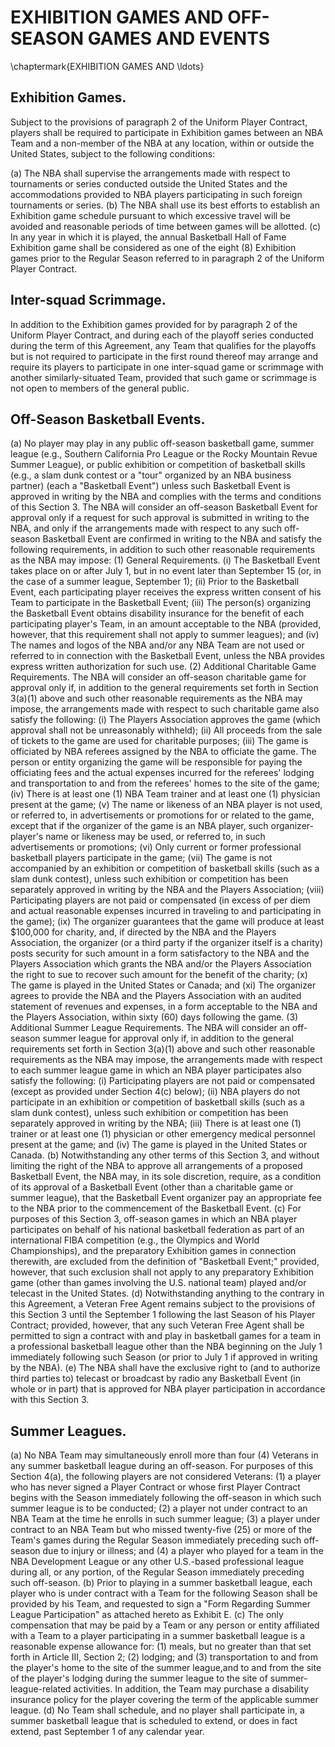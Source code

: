 # EXHIBITION GAMES AND OFF-SEASON GAMES AND EVENTS
\chaptermark{EXHIBITION GAMES AND \ldots}

## Exhibition Games.

Subject to the provisions of paragraph 2 of the Uniform Player Contract, players shall be required to participate in Exhibition games between an NBA Team and a non-member of the NBA at any location, within or outside the United States, subject to the following conditions:

(a) The NBA shall supervise the arrangements made with respect to tournaments or series conducted outside the United States and the accommodations provided to NBA players participating in such foreign tournaments or series.
(b) The NBA shall use its best efforts to establish an Exhibition game schedule pursuant to which excessive travel will be avoided and reasonable periods of time between games will be allotted.
(c) In any year in which it is played, the annual Basketball Hall of Fame Exhibition game shall be considered as one of the eight (8) Exhibition games prior to the Regular Season referred to in paragraph 2 of the Uniform Player Contract.

## Inter-squad Scrimmage.

In addition to the Exhibition games provided for by paragraph 2 of the Uniform Player Contract, and during each of the playoff series conducted during the term of this Agreement, any Team that qualifies for the playoffs but is not required to participate in the first round thereof may arrange and require its players to participate in one inter-squad game or scrimmage with another similarly-situated Team, provided that such game or scrimmage is not open to members of the general public.

## Off-Season Basketball Events.

(a) No player may play in any public off-season basketball game, summer league (e.g., Southern California Pro League or the Rocky Mountain Revue Summer League), or public exhibition or competition of basketball skills (e.g., a slam dunk contest or a "tour" organized by an NBA business partner) (each a "Basketball Event") unless such Basketball Event is approved in writing by the NBA and complies with the terms and conditions of this Section 3. The NBA will consider an off-season Basketball Event for approval only if a request for such approval is submitted in writing to the NBA, and only if the arrangements made with respect to any such off-season Basketball Event are confirmed in writing to the NBA and satisfy the following requirements, in addition to such other reasonable requirements as the NBA may impose:
    (1) General Requirements.
        (i) The Basketball Event takes place on or after July 1, but in no event later than September 15 (or, in the case of a summer league, September 1);
        (ii) Prior to the Basketball Event, each participating player receives the express written consent of his Team to participate in the Basketball Event;
        (iii) The person(s) organizing the Basketball Event obtains disability insurance for the benefit of each participating player's Team, in an amount acceptable to the NBA (provided, however, that this requirement shall not apply to summer leagues); and
        (iv) The names and logos of the NBA and/or any NBA Team are not used or referred to in connection with the Basketball Event, unless the NBA provides express written authorization for such use.
    (2) Additional Charitable Game Requirements. The NBA will consider an off-season charitable game for approval only if, in addition to the general requirements set forth in Section 3(a)(1) above and such other reasonable requirements as the NBA may impose, the arrangements made with respect to such charitable game also satisfy the following:
        (i) The Players Association approves the game (which approval shall not be unreasonably withheld);
        (ii) All proceeds from the sale of tickets to the game are used for charitable purposes;
        (iii) The game is officiated by NBA referees assigned by the NBA to officiate the game. The person or entity organizing the game will be responsible for paying the officiating fees and the actual expenses incurred for the referees' lodging and transportation to and from the referees' homes to the site of the game;
        (iv) There is at least one (1) NBA Team trainer and at least one (1) physician present at the game;
        (v) The name or likeness of an NBA player is not used, or referred to, in advertisements or promotions for or related to the game, except that if the organizer of the game is an NBA player, such organizer-player's name or likeness may be used, or referred to, in such advertisements or promotions;
        (vi) Only current or former professional basketball players participate in the game;
        (vii) The game is not accompanied by an exhibition or competition of basketball skills (such as a slam dunk contest), unless such exhibition or competition has been separately approved in writing by the NBA and the Players Association;
        (viii) Participating players are not paid or compensated (in excess of per diem and actual reasonable expenses incurred in traveling to and participating in the game);
        (ix) The organizer guarantees that the game will produce at least \$100,000 for charity, and, if directed by the NBA and the Players Association, the organizer (or a third party if the organizer itself is a charity) posts security for such amount in a form satisfactory to the NBA and the Players Association which grants the NBA and/or the Players Association the right to sue to recover such amount for the benefit of the charity;
        (x) The game is played in the United States or Canada; and
        (xi) The organizer agrees to provide the NBA and the Players Association with an audited statement of revenues and expenses, in a form acceptable to the NBA and the Players Association, within sixty (60) days following the game.
    (3) Additional Summer League Requirements. The NBA will consider an off-season summer league for approval only if, in addition to the general requirements set forth in Section 3(a)(1) above and such other reasonable requirements as the NBA may impose, the arrangements made with respect to each summer league game in which an NBA player participates also satisfy the following:
        (i) Participating players are not paid or compensated (except as provided under Section 4(c) below);
        (ii) NBA players do not participate in an exhibition or competition of basketball skills (such as a slam dunk contest), unless such exhibition or competition has been separately approved in writing by the NBA;
        (iii) There is at least one (1) trainer or at least one (1) physician or other emergency medical personnel present at the game; and
        (iv) The game is played in the United States or Canada.
(b) Notwithstanding any other terms of this Section 3, and without limiting the right of the NBA to approve all arrangements of a proposed Basketball Event, the NBA may, in its sole discretion, require, as a condition of its approval of a Basketball Event (other than a charitable game or summer league), that the Basketball Event organizer pay an appropriate fee to the NBA prior to the commencement of the Basketball Event.
(c) For purposes of this Section 3, off-season games in which an NBA player participates on behalf of his national basketball federation as part of an international FIBA competition (e.g., the Olympics and World Championships), and the preparatory Exhibition games in connection therewith, are excluded from the definition of "Basketball Event;" provided, however, that such exclusion shall not apply to any preparatory Exhibition game (other than games involving the U.S. national team) played and/or telecast in the United States.
(d) Notwithstanding anything to the contrary in this Agreement, a Veteran Free Agent remains subject to the provisions of this Section 3 until the September 1 following the last Season of his Player Contract; provided, however, that any such Veteran Free Agent shall be permitted to sign a contract with and play in basketball games for a team in a professional basketball league other than the NBA beginning on the July 1 immediately following such Season (or prior to July 1 if approved in writing by the NBA).
(e) The NBA shall have the exclusive right to (and to authorize third parties to) telecast or broadcast by radio any Basketball Event (in whole or in part) that is approved for NBA player participation in accordance with this Section 3.

## Summer Leagues.

(a) No NBA Team may simultaneously enroll more than four (4) Veterans in any summer basketball league during an off-season. For purposes of this Section 4(a), the following players are not considered Veterans:
    (1) a player who has never signed a Player Contract or whose first Player Contract begins with the Season immediately following the off-season in which such summer league is to be conducted;
    (2) a player not under contract to an NBA Team at the time he enrolls in such summer league;
    (3) a player under contract to an NBA Team but who missed twenty-five (25) or more of the Team's games during the Regular Season immediately preceding such off-season due to injury or illness; and
    (4) a player who played for a team in the NBA Development League or any other U.S.-based professional league during all, or any portion, of the Regular Season immediately preceding such off-season.
(b) Prior to playing in a summer basketball league, each player who is under contract with a Team for the following Season shall be provided by his Team, and requested to sign a "Form Regarding Summer League Participation" as attached hereto as Exhibit E.
(c) The only compensation that may be paid by a Team or any person or entity affiliated with a Team to a player participating in a summer basketball league is a reasonable expense allowance for: (1) meals, but no greater than that set forth in Article III, Section 2; (2) lodging; and (3) transportation to and from the player's home to the site of the summer league,and to and from the site of the player's lodging during the summer league to the site of summer-league-related activities. In addition, the Team may purchase a disability insurance policy for the player covering the term of the applicable summer league.
(d) No Team shall schedule, and no player shall participate in, a summer basketball league that is scheduled to extend, or does in fact extend, past September 1 of any calendar year.

